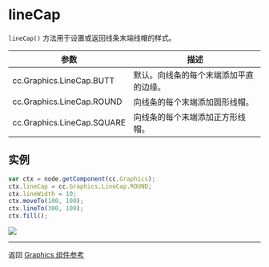 # lineCap

`lineCap()` 方法用于设置或返回线条末端线帽的样式。

| 参数 |   描述
| -------------- | ----------- |
| cc.Graphics.LineCap.BUTT   | 默认。向线条的每个末端添加平直的边缘。
| cc.Graphics.LineCap.ROUND  | 向线条的每个末端添加圆形线帽。
| cc.Graphics.LineCap.SQUARE | 向线条的每个末端添加正方形线帽。

## 实例

```javascript
var ctx = node.getComponent(cc.Graphics);
ctx.lineCap = cc.Graphics.LineCap.ROUND;
ctx.lineWidth = 10;
ctx.moveTo(100, 100);
ctx.lineTo(300, 100);
ctx.fill();
```

<a href="graphics/lineCap.png"><img src="graphics/lineCap.png"></a>

<hr>

返回 [Graphics 组件参考](../../components/graphics.md)

